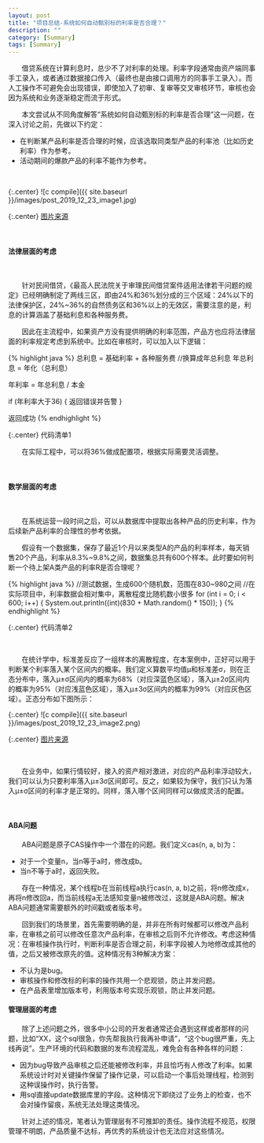 ```yaml
---
layout: post
title: "项目总结-系统如何自动甄别标的利率是否合理？"
description: ""
category: [Summary]
tags: [Summary]
---
```

<link rel="stylesheet" href="{{ site.baseurl }}/css/pygments.css">

&#160; &#160; &#160; &#160;借贷系统在计算利息时，总少不了对利率的处理。利率字段通常由资产端同事手工录入，或者通过数据接口传入（最终也是由接口调用方的同事手工录入）。而人工操作不可避免会出现错误，即使加入了初审、复审等交叉审核环节，审核也会因为系统和业务逐渐稳定而流于形式。

&#160; &#160; &#160; &#160;本文尝试从不同角度解答“系统如何自动甄别标的利率是否合理”这一问题，在深入讨论之前，先做以下约定：

* 在判断某产品利率是否合理的时候，应该选取同类型产品的利率池（比如历史利率）作为参考。
* 活动期间的爆款产品的利率不能作为参考。

<br>

{:.center}
![c compile]({{ site.baseurl }}/images/post_2019_12_23_image1.jpg)

{:.center}
[图片来源](http://www.wiseworkplace.com.au/_blog/WISE_Blog/post/reasonableperson/)

<br>

#### 法律层面的考虑

<br>

&#160; &#160; &#160; &#160;针对民间借贷，《最高人民法院关于审理民间借贷案件适用法律若干问题的规定》已经明确制定了两线三区，即由24%和36%划分成的三个区域：24%以下的法律保护区，24%~36%的自然债务区和36%以上的无效区，需要注意的是，利息的计算涵盖了基础利息和各种服务费。

&#160; &#160; &#160; &#160;因此在主流程中，如果资产方没有提供明确的利率范围，产品方也应将法律层面的利率规定考虑到系统中。比如在审核时，可以加入以下逻辑：

{% highlight java %}
总利息 = 基础利率 + 各种服务费
//换算成年总利息
年总利息 = 年化（总利息）

年利率 = 年总利息 / 本金

if (年利率大于36) {
    返回错误并告警
}

返回成功
{% endhighlight %}

{:.center}
代码清单1

&#160; &#160; &#160; &#160;在实际工程中，可以将36%做成配置项，根据实际需要灵活调整。

<!-- more -->

<br>

#### 数学层面的考虑 

<br>

&#160; &#160; &#160; &#160;在系统运营一段时间之后，可以从数据库中提取出各种产品的历史利率，作为后续新产品利率的合理性的参考依据。

&#160; &#160; &#160; &#160;假设有一个数据集，保存了最近1个月以来类型A的产品的利率样本，每天销售20个产品，利率从8.3%~9.8%之间，数据集总共有600个样本。此时要如何判断一个待上架A类产品的利率R是否合理呢？

{% highlight java %}
//测试数据，生成600个随机数，范围在830~980之间
//在实际项目中，利率数据会相对集中，离散程度比随机数小很多
for (int i = 0; i < 600; i++) {
    System.out.println((int)(830 + Math.random() * 150));
}
{% endhighlight %}

{:.center}
代码清单2

<br>

&#160; &#160; &#160; &#160;在统计学中，标准差反应了一组样本的离散程度，在本案例中，正好可以用于判断某个利率落入某个区间内的概率。我们定义算数平均值μ和标准差σ，则在正态分布中，落入μ±σ区间内的概率为68%（对应深蓝色区域），落入μ±2σ区间内的概率为95%（对应浅蓝色区域），落入μ±3σ区间内的概率为99%（对应灰色区域）。正态分布如下图所示：

{:.center}
![c compile]({{ site.baseurl }}/images/post_2019_12_23_image2.png)

{:.center}
[图片来源](https://zh.wikipedia.org/wiki/File:Standard_deviation_diagram.svg)

<br>

&#160; &#160; &#160; &#160;在业务中，如果行情较好，接入的资产相对激进，对应的产品利率浮动较大，我们可以认为只要利率落入μ±3σ区间即可。反之，如果较为保守，我们只认为落入μ±σ区间的利率才是正常的。同样，落入哪个区间同样可以做成灵活的配置。

<br>

#### ABA问题

&#160; &#160; &#160; &#160;ABA问题是原子CAS操作中一个潜在的问题。我们定义cas(n, a, b)为：

* 对于一个变量n，当n等于a时，修改成b。
* 当n不等于a时，返回失败。

&#160; &#160; &#160; &#160;存在一种情况，某个线程b在当前线程a执行cas(n, a, b)之前，将n修改成x，再将n修改回a，而当前线程a无法感知变量n被修改过，这就是ABA问题。解决ABA问题通常需要额外的时间戳或者版本号。

&#160; &#160; &#160; &#160;回到我们的场景里，首先需要明确的是，并非在所有时候都可以修改产品利率，在审核之前可以修改任意次产品利率，在审核之后则不允许修改。考虑这种情况：在审核操作执行时，判断利率是否合理之前，利率字段被人为地修改成其他的值，之后又被修改原先的值。这种情况有3种解决方案：

* 不认为是bug。
* 审核操作和修改标的利率的操作共用一个悲观锁，防止并发问题。
* 在产品表里增加版本号，利用版本号实现乐观锁，防止并发问题。

#### 管理层面的考虑

&#160; &#160; &#160; &#160;除了上述问题之外，很多中小公司的开发者通常还会遇到这样或者那样的问题，比如“XX，这个sql很急，你先帮我执行我再补申请”，“这个bug很严重，先上线再说”。生产环境的代码和数据的发布流程混乱，难免会有各种各样的问题：

* 因为bug导致产品审核之后还能被修改利率，并且恰巧有人修改了利率。如果系统设计时对关键操作保留了操作记录，可以启动一个事后处理线程，检测到这种误操作时，执行告警。
*  用sql直接update数据库里的字段。这种情况下即绕过了业务上的检查，也不会对操作留痕，系统无法处理这类情况。

&#160; &#160; &#160; &#160;针对上述的情况，笔者认为管理层有不可推卸的责任。操作流程不规范，权限管理不明朗，产品质量不达标，再优秀的系统设计也无法应对这些情况。
